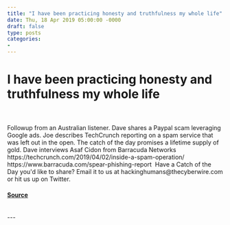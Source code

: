 ```yaml
---
title: "I have been practicing honesty and truthfulness my whole life"
date: Thu, 18 Apr 2019 05:00:00 -0000
draft: false
type: posts
categories: 
- 
---
```

# I have been practicing honesty and truthfulness my whole life

<br/>

<br/>
Followup from an Australian listener. Dave shares a Paypal scam leveraging Google ads. Joe describes TechCrunch reporting on a spam service that was left out in the open. The catch of the day promises a lifetime supply of gold. Dave interviews Asaf Cidon from Barracuda Networks  https://techcrunch.com/2019/04/02/inside-a-spam-operation/ https://www.barracuda.com/spear-phishing-report  Have a Catch of the Day you'd like to share? Email it to us at hackinghumans@thecyberwire.com or hit us up on Twitter.

#### [Source](https://thecyberwire.com/podcasts/hacking-humans/45/notes)

<br/>
---
